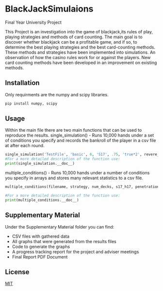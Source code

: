 # BlackJackSimulaions
Final Year University Project

This Project is an investigation into the game of blackjack,its rules of play, playing strategies and methods of card counting. The main goal is to discover whether blackjack can be a profitable game, and if so, to determine the best playing strategies and the best card-counting methods. These methods and strategies have been implemented into simulations. An observation of how the casino rules work for or against the players. New card counting methods have been developed in an improvement on existing methods.


## Installation

Only requirments are the numpy and scipy libraries. 

```bash
pip install numpy, scipy
```

## Usage

Within the main file there are two main functions that can be used to reproduce the results.
single_simulation() - Runs 10,000 hands under a set of conditions you specify and records the bankroll of the player in a csv file at after each round.
```python
single_simulation('TestFile', 'basic', 6, 'S17', .75, 'true*2', revere_RAPC)
#For a more detailed description of the function use:
print(single_simulation.__doc__)
```

multiple_conditions() - Runs 10,000 hands under a number of conditions you specify in arrays and stores many relevant statistics to a csv file.
```python
multiple_conditions(filename, strategy, num_decks, s17_h17, penetration, betting_size, card_counting)

#For a more detailed description of the function use:
print(multiple_conditions.__doc__)
```


## Supplementary Material

Under the Supplementary Material folder you can find:
* CSV files with gathered data
* All graphs that were generated from the results files
* Code to generate the graphs
* A progress tracking report for the project and adviser meetings
* Final Report PDF Document

## License
[MIT](https://choosealicense.com/licenses/mit/)
